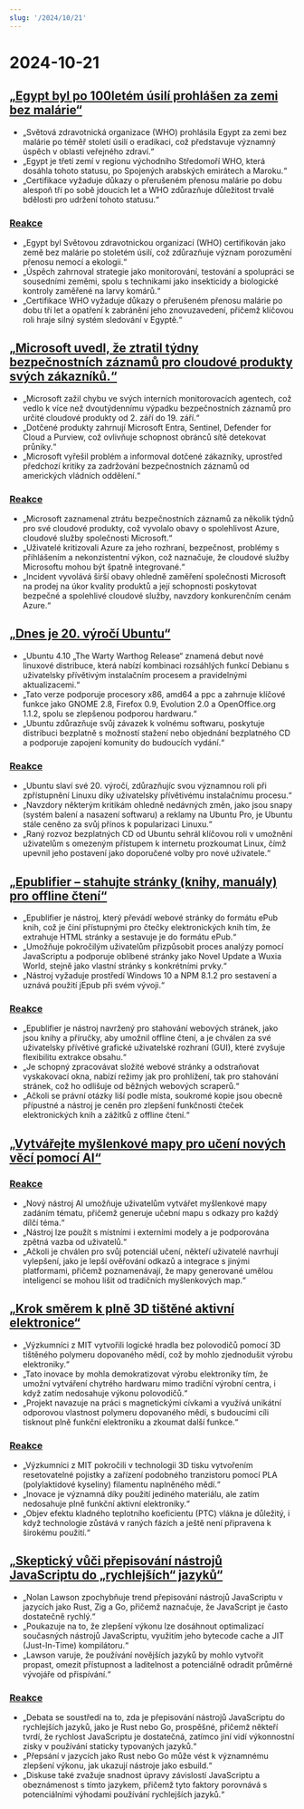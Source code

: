 ```yaml
---
slug: '/2024/10/21'
---
```


# 2024-10-21

## [„Egypt byl po 100letém úsilí prohlášen za zemi bez malárie“](https://www.bbc.com/news/articles/cm2yl8pjgn2o)

- „Světová zdravotnická organizace (WHO) prohlásila Egypt za zemi bez malárie po téměř století úsilí o eradikaci, což představuje významný úspěch v oblasti veřejného zdraví.“
- „Egypt je třetí zemí v regionu východního Středomoří WHO, která dosáhla tohoto statusu, po Spojených arabských emirátech a Maroku.“
- „Certifikace vyžaduje důkazy o přerušeném přenosu malárie po dobu alespoň tří po sobě jdoucích let a WHO zdůrazňuje důležitost trvalé bdělosti pro udržení tohoto statusu.“

### [Reakce](https://news.ycombinator.com/item?id=41903616)

- „Egypt byl Světovou zdravotnickou organizací (WHO) certifikován jako země bez malárie po stoletém úsilí, což zdůrazňuje význam porozumění přenosu nemocí a ekologii.“
- „Úspěch zahrnoval strategie jako monitorování, testování a spolupráci se sousedními zeměmi, spolu s technikami jako insekticidy a biologické kontroly zaměřené na larvy komárů.“
- „Certifikace WHO vyžaduje důkazy o přerušeném přenosu malárie po dobu tří let a opatření k zabránění jeho znovuzavedení, přičemž klíčovou roli hraje silný systém sledování v Egyptě.“

## [„Microsoft uvedl, že ztratil týdny bezpečnostních záznamů pro cloudové produkty svých zákazníků.“](https://techcrunch.com/2024/10/17/microsoft-said-it-lost-weeks-of-security-logs-for-its-customers-cloud-products/)

- „Microsoft zažil chybu ve svých interních monitorovacích agentech, což vedlo k více než dvoutýdennímu výpadku bezpečnostních záznamů pro určité cloudové produkty od 2. září do 19. září.“
- „Dotčené produkty zahrnují Microsoft Entra, Sentinel, Defender for Cloud a Purview, což ovlivňuje schopnost obránců sítě detekovat průniky.“
- „Microsoft vyřešil problém a informoval dotčené zákazníky, uprostřed předchozí kritiky za zadržování bezpečnostních záznamů od amerických vládních oddělení.“

### [Reakce](https://news.ycombinator.com/item?id=41898723)

- „Microsoft zaznamenal ztrátu bezpečnostních záznamů za několik týdnů pro své cloudové produkty, což vyvolalo obavy o spolehlivost Azure, cloudové služby společnosti Microsoft.“
- „Uživatelé kritizovali Azure za jeho rozhraní, bezpečnost, problémy s přihlášením a nekonzistentní výkon, což naznačuje, že cloudové služby Microsoftu mohou být špatně integrované.“
- „Incident vyvolává širší obavy ohledně zaměření společnosti Microsoft na prodej na úkor kvality produktů a její schopnosti poskytovat bezpečné a spolehlivé cloudové služby, navzdory konkurenčním cenám Azure.“

## [„Dnes je 20. výročí Ubuntu“](https://lists.ubuntu.com/archives/ubuntu-announce/2004-October/000003.html)

- „Ubuntu 4.10 „The Warty Warthog Release“ znamená debut nové linuxové distribuce, která nabízí kombinaci rozsáhlých funkcí Debianu s uživatelsky přívětivým instalačním procesem a pravidelnými aktualizacemi.“
- „Tato verze podporuje procesory x86, amd64 a ppc a zahrnuje klíčové funkce jako GNOME 2.8, Firefox 0.9, Evolution 2.0 a OpenOffice.org 1.1.2, spolu se zlepšenou podporou hardwaru.“
- „Ubuntu zdůrazňuje svůj závazek k volnému softwaru, poskytuje distribuci bezplatně s možností stažení nebo objednání bezplatného CD a podporuje zapojení komunity do budoucích vydání.“

### [Reakce](https://news.ycombinator.com/item?id=41898736)

- „Ubuntu slaví své 20. výročí, zdůrazňujíc svou významnou roli při zpřístupnění Linuxu díky uživatelsky přívětivému instalačnímu procesu.“
- „Navzdory některým kritikám ohledně nedávných změn, jako jsou snapy (systém balení a nasazení softwaru) a reklamy na Ubuntu Pro, je Ubuntu stále ceněno za svůj přínos k popularizaci Linuxu.“
- „Raný rozvoz bezplatných CD od Ubuntu sehrál klíčovou roli v umožnění uživatelům s omezeným přístupem k internetu prozkoumat Linux, čímž upevnil jeho postavení jako doporučené volby pro nové uživatele.“

## [„Epublifier – stahujte stránky (knihy, manuály) pro offline čtení“](https://github.com/maoserr/epublifier)

- „Epublifier je nástroj, který převádí webové stránky do formátu ePub knih, což je činí přístupnými pro čtečky elektronických knih tím, že extrahuje HTML stránky a sestavuje je do formátu ePub.“
- „Umožňuje pokročilým uživatelům přizpůsobit proces analýzy pomocí JavaScriptu a podporuje oblíbené stránky jako Novel Update a Wuxia World, stejně jako vlastní stránky s konkrétními prvky.“
- „Nástroj vyžaduje prostředí Windows 10 a NPM 8.1.2 pro sestavení a uznává použití jEpub při svém vývoji.“

### [Reakce](https://news.ycombinator.com/item?id=41903864)

- „Epublifier je nástroj navržený pro stahování webových stránek, jako jsou knihy a příručky, aby umožnil offline čtení, a je chválen za své uživatelsky přívětivé grafické uživatelské rozhraní (GUI), které zvyšuje flexibilitu extrakce obsahu.“
- „Je schopný zpracovávat složité webové stránky a odstraňovat vyskakovací okna, nabízí režimy jak pro prohlížení, tak pro stahování stránek, což ho odlišuje od běžných webových scraperů.“
- „Ačkoli se právní otázky liší podle místa, soukromé kopie jsou obecně přípustné a nástroj je ceněn pro zlepšení funkčnosti čteček elektronických knih a zážitků z offline čtení.“

## [„Vytvářejte myšlenkové mapy pro učení nových věcí pomocí AI“](https://github.com/aotakeda/learn-thing)

### [Reakce](https://news.ycombinator.com/item?id=41898076)

- „Nový nástroj AI umožňuje uživatelům vytvářet myšlenkové mapy zadáním tématu, přičemž generuje učební mapu s odkazy pro každý dílčí téma.“
- „Nástroj lze použít s místními i externími modely a je podporována zpětná vazba od uživatelů.“
- „Ačkoli je chválen pro svůj potenciál učení, někteří uživatelé navrhují vylepšení, jako je lepší ověřování odkazů a integrace s jinými platformami, přičemž poznamenávají, že mapy generované umělou inteligencí se mohou lišit od tradičních myšlenkových map.“

## [„Krok směrem k plně 3D tištěné aktivní elektronice“](https://news.mit.edu/2024/mit-team-takes-major-step-toward-fully-3d-printed-active-electronics-1015)

- „Výzkumníci z MIT vytvořili logické hradla bez polovodičů pomocí 3D tištěného polymeru dopovaného mědí, což by mohlo zjednodušit výrobu elektroniky.“
- „Tato inovace by mohla demokratizovat výrobu elektroniky tím, že umožní vytváření chytrého hardwaru mimo tradiční výrobní centra, i když zatím nedosahuje výkonu polovodičů.“
- „Projekt navazuje na práci s magnetickými cívkami a využívá unikátní odporovou vlastnost polymeru dopovaného mědí, s budoucími cíli tisknout plně funkční elektroniku a zkoumat další funkce.“

### [Reakce](https://news.ycombinator.com/item?id=41899873)

- „Výzkumníci z MIT pokročili v technologii 3D tisku vytvořením resetovatelné pojistky a zařízení podobného tranzistoru pomocí PLA (polylaktidové kyseliny) filamentu naplněného mědí.“
- „Inovace je významná díky použití jediného materiálu, ale zatím nedosahuje plně funkční aktivní elektroniky.“
- „Objev efektu kladného teplotního koeficientu (PTC) vlákna je důležitý, i když technologie zůstává v raných fázích a ještě není připravena k širokému použití.“

## [„Skeptický vůči přepisování nástrojů JavaScriptu do „rychlejších“ jazyků“](https://nolanlawson.com/2024/10/20/why-im-skeptical-of-rewriting-javascript-tools-in-faster-languages/)

- „Nolan Lawson zpochybňuje trend přepisování nástrojů JavaScriptu v jazycích jako Rust, Zig a Go, přičemž naznačuje, že JavaScript je často dostatečně rychlý.“
- „Poukazuje na to, že zlepšení výkonu lze dosáhnout optimalizací současných nástrojů JavaScriptu, využitím jeho bytecode cache a JIT (Just-In-Time) kompilátoru.“
- „Lawson varuje, že používání novějších jazyků by mohlo vytvořit propast, omezit přístupnost a laditelnost a potenciálně odradit průměrné vývojáře od přispívání.“

### [Reakce](https://news.ycombinator.com/item?id=41898603)

- „Debata se soustředí na to, zda je přepisování nástrojů JavaScriptu do rychlejších jazyků, jako je Rust nebo Go, prospěšné, přičemž někteří tvrdí, že rychlost JavaScriptu je dostatečná, zatímco jiní vidí výkonnostní zisky v používání staticky typovaných jazyků.“
- „Přepsání v jazycích jako Rust nebo Go může vést k významnému zlepšení výkonu, jak ukazují nástroje jako esbuild.“
- „Diskuse také zvažuje snadnost úpravy závislostí JavaScriptu a obeznámenost s tímto jazykem, přičemž tyto faktory porovnává s potenciálními výhodami používání rychlejších jazyků.“

<head>
  <meta property="og:title" content="„Egypt byl po 100letém úsilí prohlášen za zemi bez malárie“" />
  <meta property="og:type" content="website" />
  <meta property="og:image" content="https://og.cho.sh/api/og/?title=%E2%80%9EEgypt%20byl%20po%20100let%C3%A9m%20%C3%BAsil%C3%AD%20prohl%C3%A1%C5%A1en%20za%20zemi%20bez%20mal%C3%A1rie%E2%80%9C&subheading=pond%C4%9Bl%C3%AD%2021.%20%C5%99%C3%ADjna%202024%3A%20Hacker%20News%20Shrnut%C3%AD" />
</head>
